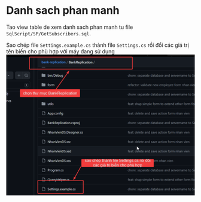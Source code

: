 
# Danh sach phan manh
Tao view table de xem danh sach phan manh tu file `SqlScript/SP/GetSubscribers.sql`.


Sao chép file `Settings.example.cs` thành file `Settings.cs`  rồi đổi các giá trị tên biến cho phù hợp với máy đang sử dụng
![Setting-demo](https://github.com/trung-kieen/bank-replication/blob/main/Docs/Media/setup-setting-file.png)
